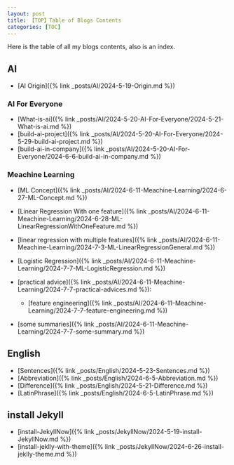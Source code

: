 ```yaml
---
layout: post
title: 【TOP】Table of Blogs Contents
categories: [TOC]
---
```


Here is the table of all my blogs contents, also is an index.

## AI

- [AI Origin]({% link _posts/AI/2024-5-19-Origin.md %})

### AI For Everyone

- [What-is-ai]({% link _posts/AI/2024-5-20-AI-For-Everyone/2024-5-21-What-is-ai.md %})
- [build-ai-project]({% link _posts/AI/2024-5-20-AI-For-Everyone/2024-5-29-build-ai-project.md %})
- [build-ai-in-company]({% link _posts/AI/2024-5-20-AI-For-Everyone/2024-6-6-build-ai-in-company.md %})

### Meachine Learning

- [ML Concept]({% link _posts/AI/2024-6-11-Meachine-Learning/2024-6-27-ML-Concept.md %})
- [Linear Regression With one feature]({% link _posts/AI/2024-6-11-Meachine-Learning/2024-6-28-ML-LinearRegressionWithOneFeature.md %})
- [linear regression with multiple features]({% link _posts/AI/2024-6-11-Meachine-Learning/2024-7-3-ML-LinearRegressionGeneral.md %})
- [Logistic Regression]({% link _posts/AI/2024-6-11-Meachine-Learning/2024-7-7-ML-LogisticRegression.md %})

- [practical advice]({% link _posts/AI/2024-6-11-Meachine-Learning/2024-7-7-practical-advices.md %}):
  - [feature engineering]({% link _posts/AI/2024-6-11-Meachine-Learning/2024-7-7-feature-engineering.md %})
- [some summaries]({% link _posts/AI/2024-6-11-Meachine-Learning/2024-7-7-some-summary.md %})

## English

- [Sentences]({% link _posts/English/2024-5-23-Sentences.md %})
- [Abbreviation]({% link _posts/English/2024-6-5-Abbreviation.md %})
- [Difference]({% link _posts/English/2024-5-21-Difference.md %})
- [LatinPhrase]({% link _posts/English/2024-6-5-LatinPhrase.md %})

## install Jekyll

- [install-JekyllNow]({% link _posts/JekyllNow/2024-5-19-install-JekyllNow.md %})
- [install-jeklly-with-theme]({% link _posts/JekyllNow/2024-6-26-install-jeklly-theme.md %})
